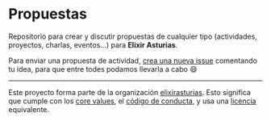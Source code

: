 # Propuestas

Repositorio para crear y discutir propuestas de cualquier tipo (actividades, proyectos, charlas, eventos...) para **Elixir Asturias**.

Para enviar una propuesta de actividad, [crea una nueva issue](https://github.com/elixirasturias/propuestas/issues/new) comentando tu idea, para que entre todes podamos llevarla a cabo :smile:

----------------------------
Este proyecto forma parte de la organización [elixirasturias](https://github.com/elixirasturias).
Esto significa que cumple con los [core values](https://github.com/elixirasturias/base/blob/master/files/VALUES.md), el [código de conducta](https://github.com/elixirasturias/base/blob/master/files/CODE_OF_CONDUCT.md), y usa una [licencia](https://github.com/elixirasturias/base/blob/master/files/LICENSE) equivalente.
